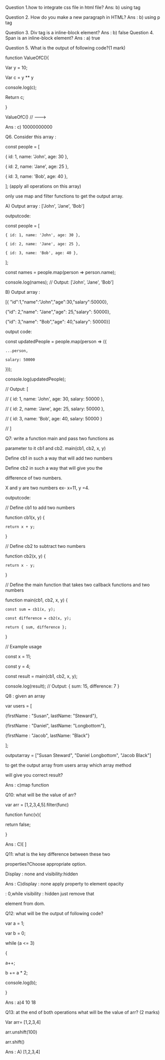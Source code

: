 Question 1.how to integrate css file in html file?
Ans: b) using <link> tag

Question 2. How do you make a new paragraph in HTML?
Ans : b) using p tag

Question 3. Div tag is a inline-block element?
Ans : 
b) false
Question 4. Span is an inline-block element?
Ans : a) true

Question 5. What is the output of following code?(1 mark)

function ValueOfC(){

Var y = 10;

Var c = y ** y

console.log(c);

Return c;

}

ValueOfC() // —-->

Ans : 
c) 10000000000



Q6. Consider this array :

const people = [

{ id: 1, name: 'John', age: 30 },

{ id: 2, name: 'Jane', age: 25 },

{ id: 3, name: 'Bob', age: 40 },

]; (apply all operations on this array)

only use map and filter functions to get the output array.

A) Output array : ['John', 'Jane', 'Bob']


outputcode:

const people = [

    { id: 1, name: 'John', age: 30 },

    { id: 2, name: 'Jane', age: 25 },

    { id: 3, name: 'Bob', age: 40 },

];

const names = people.map(person => person.name);

console.log(names);  // Output: ['John', 'Jane', 'Bob']

B) Output array :

[{ "id":1,"name":"John","age":30,"salary":50000},

{"id": 2,"name": "Jane","age": 25,"salary": 50000},

{"id": 3,"name": "Bob","age": 40,"salary": 50000}]

output code:

const updatedPeople = people.map(person => ({

    ...person,

    salary: 50000

}));

console.log(updatedPeople);

// Output: [

//     { id: 1, name: 'John', age: 30, salary: 50000 },

//     { id: 2, name: 'Jane', age: 25, salary: 50000 },

//     { id: 3, name: 'Bob', age: 40, salary: 50000 }

// ]


Q7: write a function main and pass two functions as

parameter to it cb1 and cb2. main(cb1, cb2, x, y)

Define cb1 in such a way that will add two numbers

Define cb2 in such a way that will give you the

difference of two numbers.

X and y are two numbers ex- x=11, y =4.


outputcode:

// Define cb1 to add two numbers

function cb1(x, y) {

    return x + y;

}

// Define cb2 to subtract two numbers

function cb2(x, y) {

    return x - y;

}

// Define the main function that takes two callback functions and two numbers

function main(cb1, cb2, x, y) {

    const sum = cb1(x, y);

    const difference = cb2(x, y);

    return { sum, difference };

}

// Example usage

const x = 11;

const y = 4;

const result = main(cb1, cb2, x, y);

console.log(result);  // Output: { sum: 15, difference: 7 }

Q8 : given an array

var users = [

{firstName : "Susan", lastName: "Steward"},

{firstName : "Daniel", lastName: "Longbottom"},

{firstName : "Jacob", lastName: "Black"}

];

outputarray = ["Susan Steward", "Daniel Longbottom", "Jacob Black"]

to get the output array from users array which array method

will give you correct result?

Ans : c)map function



Q10: what will be the value of arr?

var arr = [1,2,3,4,5].filter(func)

function func(v){

return false;

}

Ans : C)[ ]


Q11: what is the key difference between these two

properties?Choose appropriate option.

Display : none and visibility:hidden

 Ans :
 C)display : none apply property to element opacity

: 0,while visibility : hidden just remove that

element from dom.


Q12: what will be the output of following code?

var a = 1;

var b = 0;

while (a <= 3)

{

a++;

b += a * 2;

console.log(b);

}

Ans : a)4 10 18



Q13: at the end of both operations what will be the value of arr? (2 marks)

Var arr= [1,2,3,4]

arr.unshift(100)

arr.shift()

Ans : A) [1,2,3,4]
